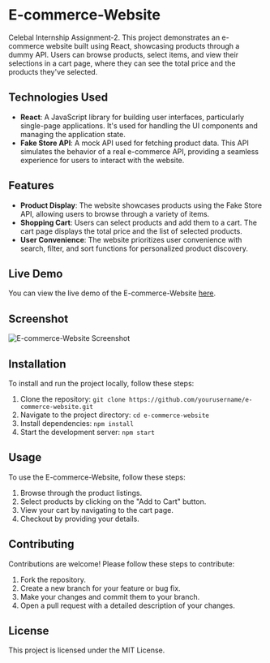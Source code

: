 # E-commerce-Website

Celebal Internship Assignment-2. This project demonstrates an e-commerce website built using React, showcasing products through a dummy API. Users can browse products, select items, and view their selections in a cart page, where they can see the total price and the products they've selected.

## Technologies Used

- **React**: A JavaScript library for building user interfaces, particularly single-page applications. It's used for handling the UI components and managing the application state.
- **Fake Store API**: A mock API used for fetching product data. This API simulates the behavior of a real e-commerce API, providing a seamless experience for users to interact with the website.

## Features

- **Product Display**: The website showcases products using the Fake Store API, allowing users to browse through a variety of items.
- **Shopping Cart**: Users can select products and add them to a cart. The cart page displays the total price and the list of selected products.
- **User Convenience**: The website prioritizes user convenience with search, filter, and sort functions for personalized product discovery.

## Live Demo

You can view the live demo of the E-commerce-Website [here](https://lucent-dusk-5f87cb.netlify.app/).

## Screenshot

![E-commerce-Website Screenshot](https://github.com/iamrohitg/E-commerce-Website/assets/88309940/1658ec7b-db50-48e9-a9da-6964c6891638)

## Installation

To install and run the project locally, follow these steps:

1. Clone the repository: `git clone https://github.com/yourusername/e-commerce-website.git`
2. Navigate to the project directory: `cd e-commerce-website`
3. Install dependencies: `npm install`
4. Start the development server: `npm start`

## Usage

To use the E-commerce-Website, follow these steps:

1. Browse through the product listings.
2. Select products by clicking on the "Add to Cart" button.
3. View your cart by navigating to the cart page.
4. Checkout by providing your details.

## Contributing

Contributions are welcome! Please follow these steps to contribute:

1. Fork the repository.
2. Create a new branch for your feature or bug fix.
3. Make your changes and commit them to your branch.
4. Open a pull request with a detailed description of your changes.

## License

This project is licensed under the MIT License.

